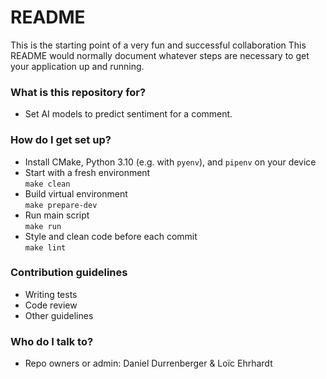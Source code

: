 # README #

This is the starting point of a very fun and successful collaboration
This README would normally document whatever steps are necessary to get your application up and running.

### What is this repository for? ###

* Set AI models to predict sentiment for a comment.

### How do I get set up? ###

* Install CMake, Python 3.10 (e.g. with `pyenv`), and `pipenv` on your device
* Start with a fresh environment  
    `make clean`
* Build virtual environment  
    `make prepare-dev`
* Run main script  
    `make run`
* Style and clean code before each commit  
    `make lint`


### Contribution guidelines ###

* Writing tests
* Code review
* Other guidelines

### Who do I talk to? ###

* Repo owners or admin: Daniel Durrenberger & Loïc Ehrhardt